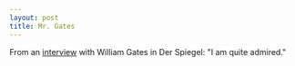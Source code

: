 ```yaml
--- 
layout: post
title: Mr. Gates
---
```

From an <a href="http://service.spiegel.de/cache/international/spiegel/0,1518,340395,00.html">interview</a> with William Gates in Der Spiegel: "I am quite admired."
